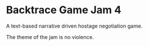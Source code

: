 # Backtrace Game Jam 4

A text-based narrative driven hostage negotiation game. 

The theme of the jam is no violence.